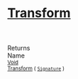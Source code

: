 # [Transform](./TangentExtraction-100663598.md)


<br><br>
Returns<img width=542/>Name
<br>
<sub>[Void](https://docs.microsoft.com/en-us/dotnet/api/System.Void)</sub><img width=500/><sub>[Transform](./TangentExtraction-100663598.md) ( [`Signature`](./../../Signature.md) )</sub><br>



